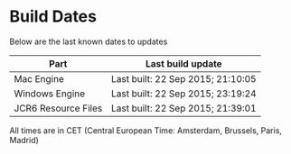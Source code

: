 # Build Dates

Below are the last known dates to updates

Part | Last build update
-----|-----
Mac Engine | Last built: 22 Sep 2015; 21:10:05
Windows Engine | Last built: 22 Sep 2015; 23:19:24
JCR6 Resource Files | Last built: 22 Sep 2015; 21:39:01
All times are in CET (Central European Time: Amsterdam, Brussels, Paris, Madrid)



